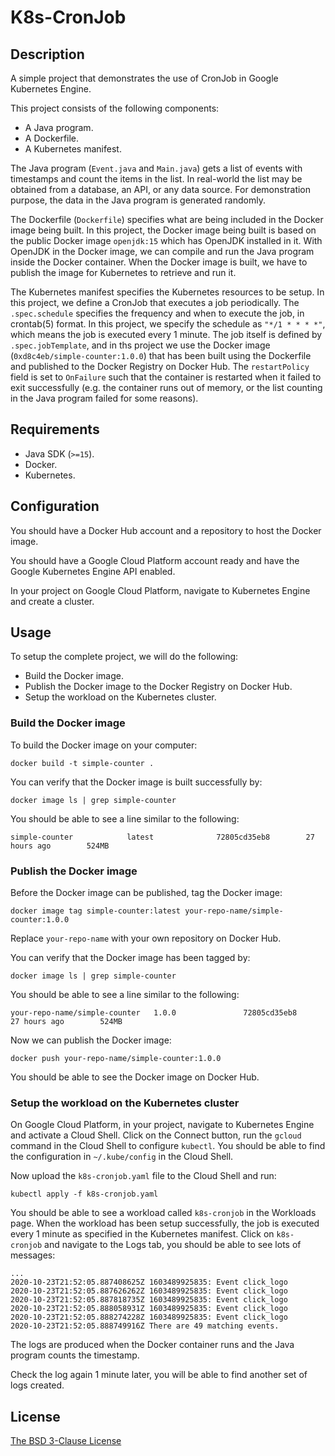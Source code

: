 # K8s-CronJob #

## Description ##

A simple project that demonstrates the use of CronJob in Google Kubernetes
Engine.

This project consists of the following components:

* A Java program.
* A Dockerfile.
* A Kubernetes manifest.

The Java program (`Event.java` and `Main.java`) gets a list of events with
timestamps and count the items in the list. In real-world the list may be
obtained from a database, an API, or any data source. For demonstration purpose,
the data in the Java program is generated randomly.

The Dockerfile (`Dockerfile`) specifies what are being included in the Docker
image being built. In this project, the Docker image being built is based on the
public Docker image `openjdk:15` which has OpenJDK installed in it. With OpenJDK
in the Docker image, we can compile and run the Java program inside the Docker
container. When the Docker image is built, we have to publish the image for
Kubernetes to retrieve and run it.

The Kubernetes manifest specifies the Kubernetes resources to be setup. In this
project, we define a CronJob that executes a job periodically. The
`.spec.schedule` specifies the frequency and when to execute the job, in
crontab(5) format. In this project, we specify the schedule as `"*/1 * * * *"`,
which means the job is executed every 1 minute. The job itself is defined by
`.spec.jobTemplate`, and in ths project we use the Docker image
(`0xd8c4eb/simple-counter:1.0.0`) that has been built using the Dockerfile and
published to the Docker Registry on Docker Hub. The `restartPolicy` field is set
to `OnFailure` such that the container is restarted when it failed to exit
successfully (e.g. the container runs out of memory, or the list counting in the
Java program failed for some reasons).

## Requirements ##

* Java SDK (`>=15`).
* Docker.
* Kubernetes.

## Configuration ##

You should have a Docker Hub account and a repository to host the Docker image.

You should have a Google Cloud Platform account ready and have the Google
Kubernetes Engine API enabled.

In your project on Google Cloud Platform, navigate to Kubernetes Engine and
create a cluster.

## Usage ##

To setup the complete project, we will do the following:

* Build the Docker image.
* Publish the Docker image to the Docker Registry on Docker Hub.
* Setup the workload on the Kubernetes cluster.

### Build the Docker image ###

To build the Docker image on your computer:

```
docker build -t simple-counter .
```

You can verify that the Docker image is built successfully by:

```
docker image ls | grep simple-counter
```

You should be able to see a line similar to the following:

```
simple-counter            latest              72805cd35eb8        27 hours ago        524MB
```

### Publish the Docker image ###

Before the Docker image can be published, tag the Docker image:

```
docker image tag simple-counter:latest your-repo-name/simple-counter:1.0.0
```

Replace `your-repo-name` with your own repository on Docker Hub.

You can verify that the Docker image has been tagged by:

```
docker image ls | grep simple-counter
```

You should be able to see a line similar to the following:

```
your-repo-name/simple-counter   1.0.0               72805cd35eb8        27 hours ago        524MB
```

Now we can publish the Docker image:

```
docker push your-repo-name/simple-counter:1.0.0
```

You should be able to see the Docker image on Docker Hub.

### Setup the workload on the Kubernetes cluster ###

On Google Cloud Platform, in your project, navigate to Kubernetes Engine and
activate a Cloud Shell. Click on the Connect button, run the `gcloud` command
in the Cloud Shell to configure `kubectl`. You should be able to find the
configuration in `~/.kube/config` in the Cloud Shell.

Now upload the `k8s-cronjob.yaml` file to the Cloud Shell and run:

```
kubectl apply -f k8s-cronjob.yaml
```

You should be able to see a workload called `k8s-cronjob` in the Workloads page.
When the workload has been setup successfully, the job is executed every 1
minute as specified in the Kubernetes manifest. Click on `k8s-cronjob` and
navigate to the Logs tab, you should be able to see lots of messages:

```
...
2020-10-23T21:52:05.887408625Z 1603489925835: Event click_logo
2020-10-23T21:52:05.887626262Z 1603489925835: Event click_logo
2020-10-23T21:52:05.887818735Z 1603489925835: Event click_logo
2020-10-23T21:52:05.888058931Z 1603489925835: Event click_logo
2020-10-23T21:52:05.888274228Z 1603489925835: Event click_logo
2020-10-23T21:52:05.888749916Z There are 49 matching events.
```

The logs are produced when the Docker container runs and the Java program counts
the timestamp.

Check the log again 1 minute later, you will be able to find another set of
logs created.

## License ##

[The BSD 3-Clause License](http://opensource.org/licenses/BSD-3-Clause)
